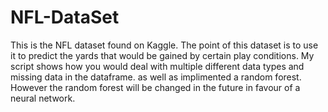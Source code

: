 # NFL-DataSet
This is the NFL dataset found on Kaggle.
The point of this dataset is to use it to predict the yards that would be gained
by certain play conditions. My script shows how you would deal with multiple 
different data types and missing data in the dataframe. as well as implimented a
random forest. However the random forest will be changed in the future in favour
of a neural network.
